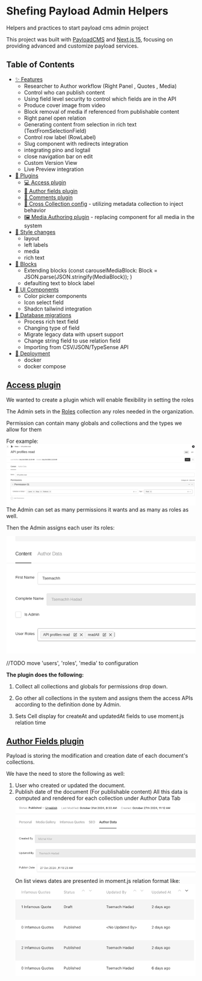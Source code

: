 # Shefing Payload Admin Helpers

Helpers and practices to start payload cms admin project

This project was built with [PayloadCMS](https://payloadcms.com/) and [Next.js 15](https://nextjs.org/), focusing on providing advanced and customize payload services.

## Table of Contents

- [✨ Features](#features)
  - Researcher to Author workflow
    (Right Panel , Quotes , Media)
  - Control who can publish content
  - Using field level security to control which fields are in the API
  - Produce cover image from video
  - Block removal of media if referenced from publishable content
  - Right panel open relation
  - Generating content from selection in rich text (TextFromSelectionField)
  - Control row label (RowLabel)
  - Slug component with redirects integration
  - integrating pino and logtail
  - close navigation bar on edit
  - Custom Version View
  - Live Preview integration
- [🚀 Plugins](#getting-started)
  - [💻 Access plugin](#accessplugin)
  - [💁 Author fields plugin](#author-fields-plugin)
  - [📝 Comments plugin](#comments-plugin)
  - [👥️ Cross Collection config](#cross-collection-config) - utilizing metadata collection to inject behavior
  - [🖼️ Media Authoring plugin](#media-authoring-plugin) - replacing component for all media in the system
- [🚀 Style changes](#style-changes)
  - layout
  - left labels
  - media
  - rich text
- [🚀 Blocks](#blocks)
  - Extending blocks (const carouselMediaBlock: Block = JSON.parse(JSON.stringify(MediaBlock));
    )
  - defaulting text to block label
- [🧭 UI Components](#ui-components)
  - Color picker components
  - Icon select field
  - Shadcn tailwind integration
- [💾 Database migrations](#database)
  - Process rich text field
  - Changing type of field
  - Migrate legacy data with upsert support
  - Change string field to use relation field
  - Importing from CSV/JSON/TypeSense API
- [🚀 Deployment](#deployment)
  - docker
  - docker compose

## [Access plugin](./src/plugins/access/accessPlugin.ts)

We wanted to create a plugin which will enable flexibility in setting the roles

The Admin sets in the [Roles](./src/collections/auth/Roles.ts) collection any roles needed in the organization.

Permission can contain many globals and collections and the types we allow for them

For example:
![img.png](img.png)
The Admin can set as many permissions it wants and as many as roles as well.

Then the Admin assigns each user its roles:

![img_1.png](img_1.png)

//TODO move 'users', 'roles', 'media' to configuration

**The plugin does the following:**

1. Collect all collections and globals for permissions drop down.

2. Go other all collections in the system and assigns them the access APIs according to the definition done by Admin.

3. Sets Cell display for createAt and updatedAt fields to use moment.js relation time

## [Author Fields plugin](./src/plugins/author-fields/authorFieldPlugin.ts)

Payload is storing the modification and creation date of each document's collections.

We have the need to store the following as well:

1. User who created or updated the document.
2. Publish date of the document (For publishable content)
   All this data is computed and rendered for each collection under Author Data Tab
   ![img_2.png](img_2.png)
   On list views dates are presented in moment.js relation format like:
   ![img_3.png](img_3.png)

